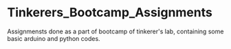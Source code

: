 # Tinkerers_Bootcamp_Assignments
Assignmensts done as a part of bootcamp of tinkerer's lab, containing some basic arduino and python codes.
